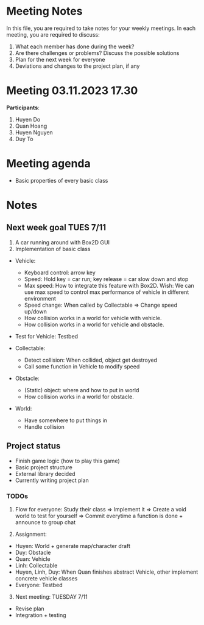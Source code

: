 # Meeting Notes
In this file, you are required to take notes for your weekly meetings. 
In each meeting, you are required to discuss:

1. What each member has done during the week?
2. Are there challenges or problems? Discuss the possible solutions
3. Plan for the next week for everyone
4. Deviations and changes to the project plan, if any


# Meeting 03.11.2023 17.30

**Participants**: 
1. Huyen Do
2. Quan Hoang
3. Huyen Nguyen
4. Duy To

# Meeting agenda
   - Basic properties of every basic class

# Notes
## Next week goal TUES 7/11
1. A car running around with Box2D GUI
2. Implementation of basic class
- Vehicle: 
   - Keyboard control: arrow key
   - Speed: Hold key = car run; key release = car slow down and stop
   - Max speed: How to integrate this feature with Box2D. Wish: We can use max speed to control max performance of vehicle in different environment
   - Speed change: When called by Collectable => Change speed up/down
   - How collision works in a world for vehicle with vehicle.
   - How collision works in a world for vehicle and obstacle.

- Test for Vehicle: Testbed

- Collectable:
   - Detect collision: When collided, object get destroyed
   - Call some function in Vehicle to modify speed

- Obstacle: 
   - (Static) object: where and how to put in world
   - How collision works in a world for obstacle.

- World:
   - Have somewhere to put things in
   - Handle collision


## Project status  
   - Finish game logic (how to play this game)
   - Basic project structure 
   - External library decided 
   - Currently writing project plan  

### TODOs
1. Flow for everyone: Study their class => Implement it => Create a void world to test for yourself => Commit everytime a function is done + announce to group chat 

2. Assignment:
- Huyen: World + generate map/character draft
- Duy: Obstacle 
- Quan: Vehicle
- Linh: Collectable
- Huyen, Linh, Duy: When Quan finishes abstract Vehicle, other implement concrete vehicle classes
- Everyone: Testbed

3. Next meeting: TUESDAY 7/11
- Revise plan
- Integration + testing 